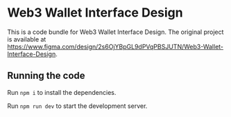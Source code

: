 
  # Web3 Wallet Interface Design

  This is a code bundle for Web3 Wallet Interface Design. The original project is available at https://www.figma.com/design/2s6OjYBpGL9dPVqPBSJUTN/Web3-Wallet-Interface-Design.

  ## Running the code

  Run `npm i` to install the dependencies.

  Run `npm run dev` to start the development server.
  